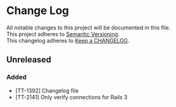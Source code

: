 # Change Log
All notable changes to this project will be documented in this file.  
This project adheres to [Semantic Versioning](http://semver.org/).  
This changelog adheres to [Keep a CHANGELOG](http://keepachangelog.com/).  

## Unreleased
### Added
- [TT-1392] Changelog file
- [TT-2141] Only verify connections for Rails 3
